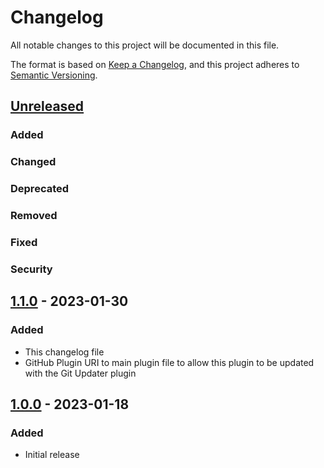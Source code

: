 # Changelog

All notable changes to this project will be documented in this file.

The format is based on [Keep a Changelog](https://keepachangelog.com/en/1.0.0/),
and this project adheres to [Semantic Versioning](https://semver.org/spec/v2.0.0.html).

## [Unreleased]

### Added

### Changed

### Deprecated

### Removed

### Fixed

### Security

## [1.1.0] - 2023-01-30

### Added
- This changelog file
- GitHub Plugin URI to main plugin file to allow this plugin to be updated with the Git Updater plugin

## [1.0.0] - 2023-01-18

### Added

- Initial release

[unreleased]: https://github.com/devcollaborative/editor-handbook/compare/v1.1.0...HEAD
[1.1.0]: https://github.com/devcollaborative/editor-handbook/compare/v1.0.0...v1.1.0
[1.0.0]: https://github.com/devcollaborative/editor-handbook/releases/tag/v1.0.0
